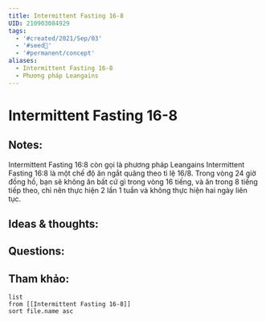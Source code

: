 ```yaml
---
title: Intermittent Fasting 16-8
UID: 210903084929
tags:
  - '#created/2021/Sep/03'
  - '#seed🥜'
  - '#permanent/concept'
aliases:
  - Intermittent Fasting 16-8
  - Phương pháp Leangains
---
```

# Intermittent Fasting 16-8

## Notes:
Intermittent Fasting 16:8 còn gọi là phương pháp Leangains
Intermittent Fasting 16:8 là một chế độ ăn ngắt quãng theo tỉ lệ 16/8. Trong vòng 24 giờ đồng hồ, bạn sẽ không ăn bất cứ gì trong vòng 16 tiếng, và ăn trong 8 tiếng tiếp theo, chỉ nên thực hiện 2 lần 1 tuần và không thực hiện hai ngày liên tục.

## Ideas & thoughts:

## Questions:


## Tham khảo:
```dataview
list
from [[Intermittent Fasting 16-8]]
sort file.name asc
```